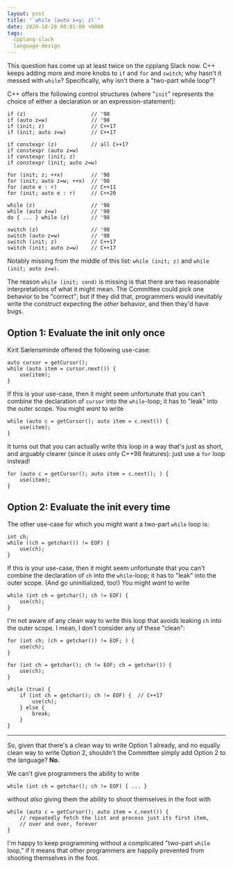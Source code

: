 ```yaml
---
layout: post
title: "`while (auto x=y; z)`"
date: 2020-10-28 00:01:00 +0000
tags:
  cpplang-slack
  language-design
---
```


This question has come up at least twice on the cpplang Slack now. C++ keeps
adding more and more knobs to `if` and `for` and `switch`; why hasn't it
messed with `while`? Specifically, why isn't there a "two-part while loop"?

C++ offers the following control structures (where "`init`" represents
the choice of either a declaration or an expression-statement):

    if (z)                     // '98
    if (auto z=w)              // '98
    if (init; z)               // C++17
    if (init; auto z=w)        // C++17

    if constexpr (z)           // all C++17
    if constexpr (auto z=w)
    if constexpr (init; z)
    if constexpr (init; auto z=w)

    for (init; z; ++x)         // '98
    for (init; auto z=w; ++x)  // '98
    for (auto e : r)           // C++11
    for (init; auto e : r)     // C++20

    while (z)                  // '98
    while (auto z=w)           // '98
    do { ... } while (z)       // '98

    switch (z)                 // '98
    switch (auto z=w)          // '98
    switch (init; z)           // C++17
    switch (init; auto z=w)    // C++17

Notably missing from the middle of this list: `while (init; z)` and
`while (init; auto z=w)`.

The reason `while (init; cond)` is missing is that there are two
reasonable interpretations of what it might mean. The Committee could
pick one behavior to be "correct"; but if they did that, programmers
would inevitably write the construct expecting the _other_ behavior,
and then they'd have bugs.


## Option 1: Evaluate the init only once

Kirit Sælensminde offered the following use-case:

    auto cursor = getCursor();
    while (auto item = cursor.next()) {
        use(item);
    }

If this is your use-case, then it might seem unfortunate that you can't
combine the declaration of `cursor` into the `while`-loop; it has to
"leak" into the outer scope. You might _want_ to write

    while (auto c = getCursor(); auto item = c.next()) {
        use(item);
    }

It turns out that you can actually write this loop in a way
that's just as short, and arguably clearer (since it uses only
C++98 features): just use a `for` loop instead!

    for (auto c = getCursor(); auto item = c.next(); ) {
        use(item);
    }


## Option 2: Evaluate the init every time

The other use-case for which you might want a two-part `while` loop is:

    int ch;
    while ((ch = getchar()) != EOF) {
        use(ch);
    }

If this is your use-case, then it might seem unfortunate that you can't
combine the declaration of `ch` into the `while`-loop; it has to
"leak" into the outer scope. (And go uninitialized, too!) You might _want_ to write

    while (int ch = getchar(); ch != EOF) {
        use(ch);
    }

I'm not aware of any clean way to write this loop that avoids leaking
`ch` into the outer scope. I mean, I don't consider any of these "clean":

    for (int ch; (ch = getchar()) != EOF; ) {
        use(ch);
    }

    for (int ch = getchar(); ch != EOF; ch = getchar()) {
        use(ch);
    }

    while (true) {
        if (int ch = getchar(); ch != EOF) {  // C++17
            use(ch);
        } else {
            break;
        }
    }

----

So, given that there's a clean way to write Option 1 already, and no equally clean way
to write Option 2, shouldn't the Committee simply add Option 2 to the language? **No.**

We can't give programmers the ability to write

    while (int ch = getchar(); ch != EOF) { ... }

without _also_ giving them the ability to shoot themselves in the foot with

    while (auto c = getCursor(); auto item = c.next()) {
        // repeatedly fetch the list and process just its first item,
        // over and over, forever
    }

I'm happy to keep programming without a complicated "two-part `while` loop,"
if it means that other programmers are happily prevented from shooting themselves
in the foot.
